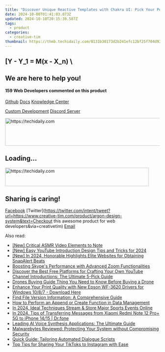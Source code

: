 ```yaml
---
title: "Discover Unique Reactive Templates with Chakra UI: Pick Your Perfect Template From Creative Tim's Collection"
date: 2024-10-08T01:41:03.873Z
updated: 2024-10-10T20:15:39.587Z
tags:
  - product
categories:
  - creative-tim
thumbnail: https://thmb.techidaily.com/8131b30173d2b241efc12bf25f704d9229322eedc156666a853f82f3e47dee0b.jpg
---
```


## \[Y - Y_1 = M(x - X_n) \

## We are here to help you!

#### 159 Web Developers commented on this product

[Github](https://github.com/creativetimofficial/argon-design-system) [Docs](https://tools.techidaily.com/creative-tim/products/) [Knowledge Center](https://tools.techidaily.com/creative-tim/products/) 

[Custom Development](https://tools.techidaily.com/creative-tim/products/) [Discord Server](https://discord.com/invite/FhCJCaHdQa) 

<!-- affiliate ads begin -->
<a href="https://electronicx.pxf.io/c/5597632/1166360/14483" target="_top" id="1166360">
  <img src="//a.impactradius-go.com/display-ad/14483-1166360" border="0" alt="https://techidaily.com" width="728" height="90"/>
</a>
<img height="0" width="0" src="https://electronicx.pxf.io/i/5597632/1166360/14483" style="position:absolute;visibility:hidden;" border="0" />
<!-- affiliate ads end -->

## Loading...

<!-- affiliate ads begin -->
<a href="https://aligracehair.sjv.io/c/5597632/2135418/19272" target="_top" id="2135418">
  <img src="//a.impactradius-go.com/display-ad/19272-2135418" border="0" alt="https://techidaily.com" width="468" height="60"/>
</a>
<img height="0" width="0" src="https://aligracehair.sjv.io/i/5597632/2135418/19272" style="position:absolute;visibility:hidden;" border="0" />
<!-- affiliate ads end -->

## Sharing is caring!

[Facebook](https://www.facebook.com/sharer/sharer.php?u=https://www.creative-tim.com/product/argon-design-system?src=sdkpreparse) [Twitter](https://twitter.com/intent/tweet?url=https://www.creative-tim.com/product/argon-design-system&text=Checkout this awesome product for web developers&via=creativetim) [Email](https://tools.techidaily.com/creative-tim/products/)

<ins class="adsbygoogle"
     style="display:block"
     data-ad-format="autorelaxed"
     data-ad-client="ca-pub-7571918770474297"
     data-ad-slot="1223367746"></ins>

<ins class="adsbygoogle"
     style="display:block"
     data-ad-client="ca-pub-7571918770474297"
     data-ad-slot="8358498916"
     data-ad-format="auto"
     data-full-width-responsive="true"></ins>

<span class="atpl-alsoreadstyle">Also read:</span>
<div><ul>
<li><a href="https://youtube-tips.techidaily.com/ritical-asmr-video-elements-to-note/"><u>[New] Critical ASMR Video Elements to Note</u></a></li>
<li><a href="https://youtube-sure.techidaily.com/asy-youtube-introduction-design-tips-and-tricks-for-2024/"><u>[New] Easy YouTube Introduction Design Tips and Tricks for 2024</u></a></li>
<li><a href="https://article-knowledge.techidaily.com/new-in-2024-honorable-highlights-elite-websites-for-obtaining-snapalert-beats/"><u>[New] In 2024, Honorable Highlights Elite Websites for Obtaining SnapAlert Beats</u></a></li>
<li><a href="https://extra-resources.techidaily.com/boosting-skypes-performance-with-advanced-zoom-functionalities/"><u>Boosting Skype's Performance with Advanced Zoom Functionalities</u></a></li>
<li><a href="https://fox-pages.techidaily.com/discover-the-best-free-platforms-for-crafting-your-own-youtube-channel-introductions-the-ultimate-5-pick-guide/"><u>Discover the Best Free Platforms for Crafting Your Own YouTube Channel Introductions: The Ultimate 5-Pick Guide</u></a></li>
<li><a href="https://article-knowledge.techidaily.com/drones-buying-guide-thing-you-need-to-know-before-buying-a-drone/"><u>Drones Buying Guide Thing You Need to Know Before Buying a Drone</u></a></li>
<li><a href="https://hardware-help.techidaily.com/1722975556880-enhance-your-print-quality-with-new-epson-wf-3620-drivers-for-windows-1087-download-here/"><u>Enhance Your Print Quality with New Epson WF-3620 Drivers for Windows 10/8/7 - Download Here</u></a></li>
<li><a href="https://fox-pages.techidaily.com/find-file-version-information-a-comprehensive-guide/"><u>Find File Version Information: A Comprehensive Guide</u></a></li>
<li><a href="https://fox-pages.techidaily.com/how-to-perform-an-append-or-create-function-in-data-management/"><u>How to Perform an Append or Create Function in Data Management</u></a></li>
<li><a href="https://screen-recording.techidaily.com/in-2024-ideal-techniques-stream-and-store-major-sports-events-online/"><u>In 2024, Ideal Techniques Stream & Store Major Sports Events Online</u></a></li>
<li><a href="https://android-transfer.techidaily.com/in-2024-tips-of-transferring-messages-from-xiaomi-redmi-note-12-proplus-5g-to-iphone-1415-drfone-by-drfone-transfer-from-android-transfer-from-android/"><u>In 2024, Tips of Transferring Messages from Xiaomi Redmi Note 12 Pro+ 5G to iPhone 14/15 | Dr.fone</u></a></li>
<li><a href="https://fox-pages.techidaily.com/leading-ai-voice-synthesis-applications-the-ultimate-guide/"><u>Leading AI Voice Synthesis Applications: The Ultimate Guide</u></a></li>
<li><a href="https://fox-pages.techidaily.com/malwarebytes-reviewed-protecting-your-system-without-compromising-security/"><u>Malwarebytes Reviewed: Protecting Your System without Compromising Security</u></a></li>
<li><a href="https://fox-pages.techidaily.com/quick-guide-tailoring-automated-dialogue-scripts/"><u>Quick Guide: Tailoring Automated Dialogue Scripts</u></a></li>
<li><a href="https://fox-pages.techidaily.com/top-tips-for-sharing-your-tiktoks-to-instagram-with-ease/"><u>Top Tips for Sharing Your TikToks to Instagram with Ease</u></a></li>
</ul></div>

